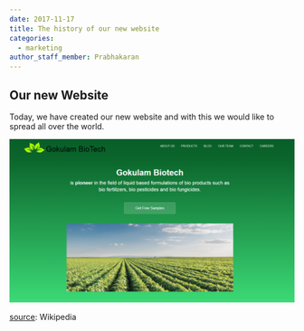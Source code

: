 ```yaml
---
date: 2017-11-17
title: The history of our new website
categories:
  - marketing
author_staff_member: Prabhakaran
---
```

## Our new Website

Today, we have created our new website and with this we would like to spread all over the world.

![OurNewWebsite](/images/blog/post1.png)

[source](https://en.wikipedia.org/wiki/History_of_marketing): Wikipedia

